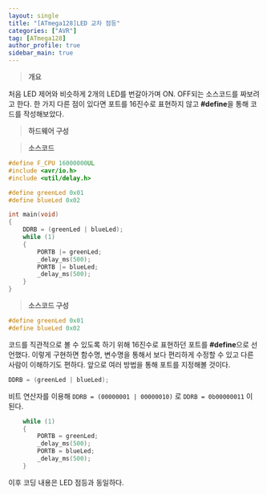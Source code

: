 ```yaml
---
layout: single
title: "[ATmega128]LED 교차 점등"
categories: ["AVR"]
tag: [ATmega128]
author_profile: true
sidebar_main: true
---
```


> **개요**

처음 LED 제어와 비슷하게 2개의 LED를 번갈아가며 ON. OFF되는 소스코드를 짜보려고 한다. 한 가지 다른 점이 있다면 포트를 16진수로 표현하지 않고 **#define**을 통해 코드를 작성해보았다.  

> **하드웨어 구성**



> **소스코드**

```cpp
#define F_CPU 16000000UL
#include <avr/io.h>
#include <util/delay.h>

#define greenLed 0x01
#define blueLed	0x02

int main(void)
{
	DDRB = (greenLed | blueLed);
	while (1)
	{
		PORTB |= greenLed;
		_delay_ms(500);
		PORTB |= blueLed;
		_delay_ms(500);
	}
}
```

> **소스코드 구성**

```cpp
#define greenLed 0x01
#define blueLed	0x02
```
코드를 직관적으로 볼 수 있도록 하기 위해 16진수로 표현하던 포트를 **#define**으로 선언했다. 이렇게 구현하면 함수명, 변수명을 통해서 보다 편리하게 수정할 수 있고 다른 사람이 이해하기도 편하다. 앞으로 여러 방법을 통해 포트를 지정해볼 것이다.

```cpp 
DDRB = (greenLed | blueLed); 
```
비트 연산자를 이용해  ```DDRB = (00000001 | 00000010)```   로 ```DDRB = 0b00000011``` 이 된다.

```cpp
	while (1)
	{
		PORTB = greenLed;
		_delay_ms(500);
		PORTB = blueLed;
		_delay_ms(500);
	}
```
이후  코딩 내용은 LED 점등과 동일하다.

